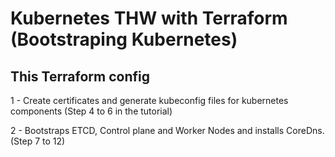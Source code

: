 # Kubernetes THW with Terraform (Bootstraping Kubernetes)

## This Terraform config

1 - Create certificates and generate kubeconfig files for kubernetes components (Step 4 to 6 in the tutorial) 

2 - Bootstraps ETCD, Control plane and Worker Nodes and installs CoreDns. (Step 7 to 12)